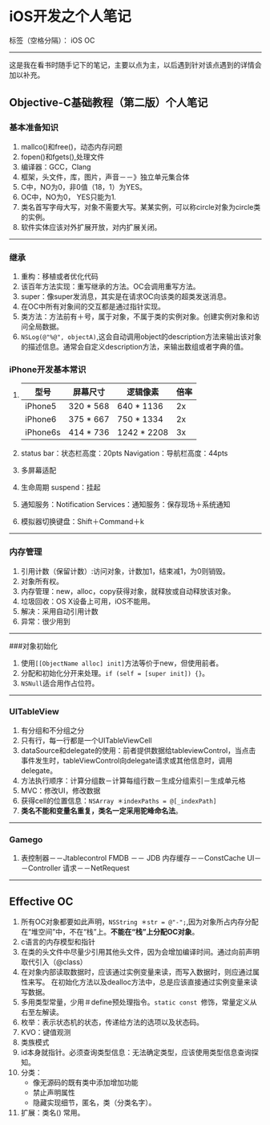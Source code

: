 ﻿# iOS开发之个人笔记

标签（空格分隔）： iOS OC

---
这是我在看书时随手记下的笔记，主要以点为主，以后遇到针对该点遇到的详情会加以补充。
##  Objective-C基础教程（第二版）个人笔记
### 基本准备知识
1. mallco()和free()，动态内存问题
2. fopen()和fgets(),处理文件
3. 编译器：GCC，Clang
4. 框架，头文件，库，图片，声音－－》独立单元集合体
5. C中，NO为0，非0值（18，1）为YES。
6. OC中，NO为0， YES只能为1.
7. 类名首写字母大写，对象不需要大写。某某实例，可以称circle对象为circle类的实例。
8. 软件实体应该对外扩展开放，对内扩展关闭。


----------


### 继承
1. 重构：移植或者优化代码
2. 该百年方法实现：重写继承的方法。OC会调用重写方法。
3. super：像super发消息，其实是在请求OC向该类的超类发送消息。
4. 在OC中所有对象间的交互都是通过指针实现。
5. 类方法：方法前有＋号，属于对象，不属于类的实例对象。创建实例对象和访问全局数据。
6. `NSLog(@"%@", objectA)`,这会自动调用object的description方法来输出该对象的描述信息。通常会自定义description方法，来输出数组或者字典的值。

### iPhone开发基本常识
1. | 型号  | 屏幕尺寸 |  逻辑像素  | 倍率  |
   | ------- | ------- | -------  | -------|
   |iPhone5|320 * 568   |640 * 1136  | 2x|
   | iPhone6|375 * 667   |750 * 1334 |  2x|
   |iPhone6s|414 * 736  |1242 * 2208|  3x|


2. status bar：状态栏高度：20pts
   Navigation：导航栏高度：44pts
3. 多屏幕适配
4. 生命周期 suspend：挂起
5. 通知服务：Notification Services：通知服务：保存现场＋系统通知
6. 模拟器切换键盘：Shift＋Command＋k


----------


### 内存管理
1. 引用计数（保留计数）:访问对象，计数加1，结束减1，为0则销毁。
2. 对象所有权。
3. 内存管理：new，alloc，copy获得对象，就释放或自动释放该对象。
4. 垃圾回收：OS X设备上可用，iOS不能用。
5. 解决：采用自动引用计数
6. 异常：很少用到


----------


###对象初始化
1. 使用`[[ObjectName alloc] init]`方法等价于new，但使用前者。
2. 分配和初始化分开来处理。`if (self = [super init]) {}`。
3. `NSNull`适合用作占位符。


----------


### UITableView
1. 有分组和不分组之分
2. 只有行，每一行都是一个UITableViewCell
3. dataSource和delegate的使用：前者提供数据给tableviewControl，当点击事件发生时，tableViewControl向delegate请求或其他信息时，调用delegate。
4. 方法执行顺序：计算分组数－计算每组行数－生成分组索引－生成单元格
5. MVC：修改UI，修改数据
6. 获得cell的位置信息：`NSArray ＊indexPaths = @[_indexPath]`
7. **类名不能和变量名重复，类名一定采用驼峰命名法**。


----------
### Gamego
1. 表控制器－－Jtablecontrol
   FMDB －－ JDB
   内存缓存－－ConstCache
   UI－－Controller
   请求－－NetRequest


----------
## Effective OC
1. 所有OC对象都要如此声明，`NSString ＊str = @"-";`,因为对象所占内存分配在“堆空间”中，不在“栈”上。**不能在“栈”上分配OC对象**。
2. c语言的内存模型和指针
3. 在类的头文件中尽量少引用其他头文件，因为会增加编译时间。通过向前声明取代引入（@class）
4. 在对象内部读取数据时，应该通过实例变量来读，而写入数据时，则应通过属性来写。
   在初始化方法以及dealloc方法中，总是应该直接通过实例变量来读写数据。
5. 多用类型常量，少用＃define预处理指令。`static const `修饰，常量定义从右至左解读。
6. 枚举：表示状态机的状态，传递给方法的选项以及状态码。
7. KVO：键值观测
8. 类族模式
9. id本身就指针。必须查询类型信息：无法确定类型，应该使用类型信息查询探知。
10. 分类：
    * 像无源码的既有类中添加增加功能
    * 禁止声明属性
    * 隐藏实现细节，匿名，类（分类名字）。
11. 扩展：类名() 常用。


